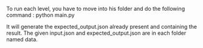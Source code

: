 To run each level, you have to move into his folder and do the following command : python main.py

It will generate the expected_output.json already present and containing the result.
The given input.json and expected_output.json are in each folder named data.

